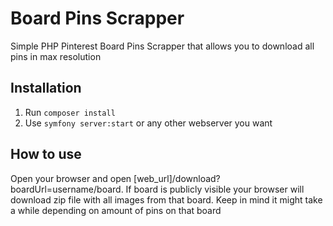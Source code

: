 # Board Pins Scrapper
Simple PHP Pinterest Board Pins Scrapper that allows you to download all pins in max resolution

## Installation
1. Run `composer install`
2. Use `symfony server:start` or any other webserver you want

## How to use
Open your browser and open [web_url]/download?boardUrl=username/board.
If board is publicly visible your browser will download zip file with all images from that board.
Keep in mind it might take a while depending on amount of pins on that board 
